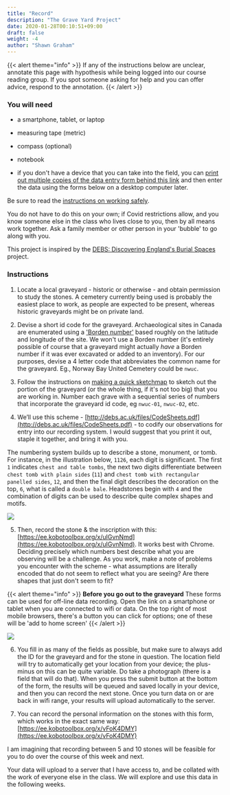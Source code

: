 ```yaml
---
title: "Record"
description: "The Grave Yard Project"
date: 2020-01-28T00:10:51+09:00
draft: false
weight: -4
author: "Shawn Graham"
---
```


{{< alert theme="info" >}}
If any of the instructions below are unclear, annotate this page with hypothesis while being logged into our course reading group. If you spot someone asking for help and you can offer advice, respond to the annotation.
{{< /alert >}}

### You will need

- a smartphone, tablet, or laptop
- measuring tape (metric)
- compass (optional)
- notebook

- if you don't have a device that you can take into the field, you can [print out multiple copies of the data entry form behind this link](http://debs.ac.uk/files/MemorialForm.pdf) and then enter the data using the forms below on a desktop computer later.

Be sure to read the [instructions on working safely](/week/2/safework).

You do not have to do this on your own; if Covid restrictions allow, and you know someone else in the class who lives close to you, then by all means work together. Ask a family member or other person in your 'bubble' to go along with you.

This project is inspired by the [DEBS: Discovering England's Burial Spaces](http://debs.ac.uk/) project.

### Instructions

1. Locate a local graveyard - historic or otherwise - and obtain permission to study the stones. A cemetery currently being used is probably the easiest place to work, as people are expected to be present, whereas historic graveyards might be on private land.

2. Devise a short id code for the graveyard. Archaeological sites in Canada are enumerated using a ['Borden number'](https://en.wikipedia.org/wiki/Borden_System) based roughly on the latitude and longitude of the site. We won't use a Borden number (it's entirely possible of course that a graveyard might actually _have_ a Borden number if it was ever excavated or added to an inventory). For our purposes, devise a 4 letter code that abbreviates the common name for the graveyard. Eg., Norway Bay United Cemetery could be `nwuc`.  

3. Follow the instructions on [making a quick sketchmap](/week/2/sketchmap) to sketch out the portion of the graveyard (or the whole thing, if it's not too big) that you are working in. Number each grave with a sequential series of numbers that incorporate the graveyard id code, eg `nwuc-01`, `nwuc-02`, etc.

4. We’ll use this scheme - [http://debs.ac.uk/files/CodeSheets.pdf](http://debs.ac.uk/files/CodeSheets.pdf) - to codify our observations for entry into our recording system. I would suggest that you print it out, staple it together, and bring it with you.

The numbering system builds up to describe a stone, monument, or tomb. For instance, in the illustration below, `1126`, each digit is significant. The first `1` indicates `chest and table tombs`, the next two digits differentiate between `chest tomb with plain sides` (`11`) and `chest tomb with rectangular panelled sides`, `12`, and then the final digit describes the decoration on the top, `6`, what is called a `double bale`. Headstones begin with `4` and the combination of digits can be used to describe quite complex shapes and motifs.  

![](/images/graveyards/debs-code-sheet-ex.png)

5. Then, record the stone & the inscription with this: [https://ee.kobotoolbox.org/x/uIGvnNmd](https://ee.kobotoolbox.org/x/uIGvnNmd). It works best with Chrome. Deciding precisely which numbers best describe what you are observing will be a challenge. As you work, make a note of problems you encounter with the scheme - what assumptions are literally encoded that do not seem to reflect what you are seeing? Are there shapes that just don't seem to fit?

{{< alert theme="info" >}}
**Before you go out to the graveyard** These forms can be used for off-line data recording. Open the link on a smartphone or tablet when you are connected to wifi or data. On the top right of most mobile browsers, there's a button you can click for options; one of these will be 'add to home screen'
{{< /alert >}}

![](/images/graveyards/save-home.png)


6. You fill in as many of the fields as possible, but make sure to always add the ID for the graveyard and for the stone in question. The location field will try to automatically get your location from your device; the plus-minus on this can be quite variable. Do take a photograph (there is a field that will do that). When you press the submit button at the bottom of the form, the results will be queued and saved locally in your device, and then you can record the next stone. Once you turn data on or are back in wifi range, your results will upload automatically to the server.

7. You can record the personal information on the stones with this form, which works in the exact same way: [https://ee.kobotoolbox.org/x/vFoK4DMY](https://ee.kobotoolbox.org/x/vFoK4DMY)

I am imagining that recording between 5 and 10 stones will be feasible for you to do over the course of this week and next.

Your data will upload to a server that I have access to, and be collated with the work of everyone else in the class. We will explore and use this data in the following weeks.

